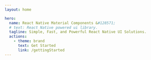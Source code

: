 ```yaml
---
layout: home

hero:
  name: React Native Material Components &#128571;
  # text: React Native powered ui library.
  tagline: Simple, Fast, and Powerful React Native UI Solutions.
  actions:
    - theme: brand
      text: Get Started
      link: /gettingStarted
---
```

